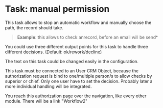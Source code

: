 Task: manual permission
===========================================

This task allows to stop an automatic workflow and manually choose the path, the record should take.
> **Example**: this allows to check anrecord, before an email will be send*

You could use three different output points for this task to handle three different decisions. (Default: ok/rework/decline)

The text on this task could be changed easily in the configuration.

This task must be connected to an User CRM Object, because the authorization request is bind to one/multiple person/s to allow checks by superior or chief.
Only one user have to set the decision. Probably later a more individual handling will be integrated.

You reach this authorization page over the navigation, like every other module. There will be a link "Workflow2"
